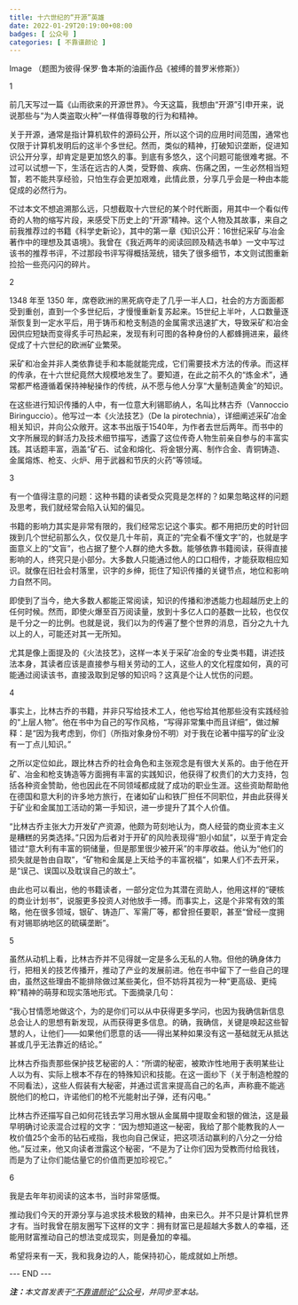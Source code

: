 ```yaml
---
title: 十六世纪的“开源”英雄
date: 2022-01-29T20:19:00+08:00
badges: [ 公众号 ]
categories: [ 不靠谱颜论 ]
---
```


Image
（题图为彼得·保罗·鲁本斯的油画作品《被缚的普罗米修斯》）

1

前几天写过一篇《山雨欲来的开源世界》。今天这篇，我想由“开源”引申开来，说说那些与“为人类盗取火种”一样值得尊敬的行为和精神。

关于开源，通常是指计算机软件的源码公开，所以这个词的应用时间范围，通常也仅限于计算机发明后的这半个多世纪。然而，类似的精神，打破知识垄断，促进知识公开分享，却肯定是更加悠久的事。到底有多悠久，这个问题可能很难考据。不过可以试想一下，生活在远古的人类，受野兽、疾病、伤痛之困，一生必然相当短暂，若不能共享经验，只怕生存会更加艰难，此情此景，分享几乎会是一种由本能促成的必然行为。

不过本文不想追溯那么远，只想截取十六世纪的某个时代断面，用其中一个看似传奇的人物的缩写片段，来感受下历史上的“开源”精神。这个人物及其故事，来自之前我推荐过的书籍《科学史新论》，其中的第一章《知识公开：16世纪采矿与冶金著作中的理想及其语境》。我曾在《我近两年的阅读回顾及精选书单》一文中写过该书的推荐书评，不过那段书评写得概括笼统，错失了很多细节，本文则试图重新捡拾一些亮闪闪的碎片。

2

1348 年至 1350 年，席卷欧洲的黑死病夺走了几乎一半人口，社会的方方面面都受到重创，直到一个多世纪后，才慢慢重新复苏起来。15世纪上半叶，人口数量逐渐恢复到一定水平后，用于铸币和枪支制造的金属需求迅速扩大，导致采矿和冶金因供应短缺而变得炙手可热起来，发现有利可图的各种身份的人都蜂拥进来，最终促成了十六世纪的欧洲矿业繁荣。

采矿和冶金并非人类依靠徒手和本能就能完成，它们需要技术方法的传承。而这样的传承，在十六世纪竟然大规模地发生了。要知道，在此之前不久的“炼金术”，通常都严格遵循着保持神秘操作的传统，从不愿与他人分享“大量制造黄金”的知识。

在这些进行知识传播的人中，有一位意大利锡耶纳人，名叫比林古乔（Vannoccio Biringuccio）。他写过一本《火法技艺》（De la pirotechnia），详细阐述采矿冶金相关知识，并向公众敞开。这本书出版于1540年，为作者去世后两年。而书中的文字所展现的鲜活力及技术细节描写，透露了这位传奇人物生前亲自参与的丰富实践。其话题丰富，涵盖“矿石、试金和熔化、将金银分离、制作合金、青铜铸造、金属熔炼、枪支、火炉、用于武器和节庆的火药”等领域。

3

有一个值得注意的问题：这种书籍的读者受众究竟是怎样的？如果忽略这样的问题及思考，我们就经常会陷入认知的偏见。

书籍的影响力其实是非常有限的，我们经常忘记这个事实。都不用把历史的时针回拨到几个世纪前那么久，仅仅是几十年前，真正的“完全看不懂文字”的，也就是字面意义上的“文盲”，也占据了整个人群的绝大多数。能够依靠书籍阅读，获得直接影响的人，终究只是小部分。大多数人只能通过他人的口口相传，才能获取相应知识。就像在旧社会村落里，识字的乡绅，扼住了知识传播的关键节点，地位和影响力自然不同。

即使到了当今，绝大多数人都能正常阅读，知识的传播和渗透能力也超越历史上的任何时候。然而，即使火爆至百万阅读量，放到十多亿人口的基数一比较，也仅仅是千分之一的比例。也就是说，我们以为的传遍了整个世界的消息，百分之九十九以上的人，可能还对其一无所知。

尤其是像上面提及的《火法技艺》，这样一本关于采矿冶金的专业类书籍，讲述技法本身，其读者应该是直接参与相关劳动的工人，这些人的文化程度如何，真的可能通过阅读该书，直接汲取到足够的知识吗？这真是个让人忧伤的问题。

4

事实上，比林古乔的书籍，并非只写给技术工人，他也写给其他那些没有实践经验的“上层人物”。他在书中为自己的写作风格，“写得非常集中而且详细”，做过解释：是“因为我考虑到，你们（所指对象身份不明）对于我在论著中描写的矿业没有一丁点儿知识。”

之所以定位如此，跟比林古乔的社会角色和主张观念是有很大关系的。由于他在开矿、冶金和枪支铸造等方面拥有丰富的实践知识，他获得了权贵们的大力支持，包括各种资金赞助，他也因此在不同领域都成就了成功的职业生涯。这些资助帮助他在德国和意大利的许多地方旅行，在诸如矿山和铁厂担任不同职位，并由此获得关于矿业和金属加工活动的第一手知识，进一步提升了其个人价值。

“比林古乔主张大力开发矿产资源，他颇为苛刻地认为，商人经营的商业资本主义是糟糕的另类选择。”只因为后者对于开矿的风险表现得“胆小如鼠”，以至于肯定会错过“意大利有丰富的铜储量，但是那里很少被开采”的丰厚收益。他认为“他们的损失就是咎由自取”，“矿物和金属是上天给予的丰富祝福”，如果人们不去开采，是“误己、误国以及耽误自己的故土”。

由此也可以看出，他的书籍读者，一部分定位为其潜在资助人，他用这样的“硬核的商业计划书”，说服更多投资人对他放手一搏。而事实上，这是个非常有效的策略，他在很多领域，银矿、铸造厂、军需厂等，都曾担任要职，甚至“曾经一度拥有对锡耶纳地区的硫磺垄断”。

5

虽然从动机上看，比林古乔并不见得就一定是多么无私的人物。但他的确身体力行，把相关的技艺传播开，推动了产业的发展前进。他在书中留下了一些自己的理由，虽然这些理由不能排除做过某些美化，但不妨将其视为一种“更高级、更纯粹”精神的萌芽和现实落地形式。下面摘录几句：

“我心甘情愿地做这个，为的是你们可以从中获得更多学问，也因为我确信新信息总会让人的思想有新发现，从而获得更多信息。的确，我确信，关键是唤起这些智慧的人，让他们——如果他们愿意的话——得出某种如果没有这一基础就无从抵达甚或几乎无法靠近的结论。”

比林古乔指责那些保护技艺秘密的人：“所谓的秘密，被欺诈性地用于表明某些让人以为有、实际上根本不存在的特殊知识和技能。在这一面纱下（关于制造枪膛的不同看法），这些人假装有大秘密，并通过谎言来提高自己的名声，声称鹿不能逃脱他们的枪口，许诺他们的枪不光能射出子弹，还有闪电。”

比林古乔还描写自己如何花钱去学习用水银从金属屑中提取金和银的做法，这是最早明确讨论汞混合过程的文字：“因为想知道这一秘密，我给了那个能教我的人一枚价值25个金币的钻石戒指，我也向自己保证，把这项活动赢利的八分之一分给他。”反过来，他又向读者泄露这个秘密，“不是为了让你们因为受教而付给我钱，而是为了让你们能估量它的价值而更加珍视它。”

6

我是去年年初阅读的这本书，当时非常感慨。

推动我们今天的开源分享与追求技术极致的精神，由来已久。并不只是计算机世界才有。当时我曾在朋友圈写下这样的文字：拥有财富已是超越大多数人的幸福，还能用财富推动自己的想法变成现实，则是叠加的幸福。

希望将来有一天，我和我身边的人，能保持初心，能成就如上所想。

<div class="p-5 text-center">--- END ---</div>

<i><b>注：</b>本文首发表于[“不靠谱颜论”公众号](https://mp.weixin.qq.com/s/MpjdzEvublV6zNlQthb0Rw)，并同步至本站。</i>
